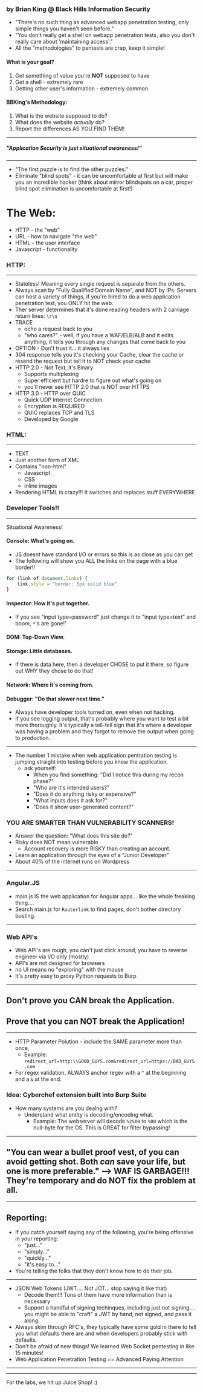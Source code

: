 ### by Brian King @ Black Hills Information Security

- "There's no such thing as advanced webapp penetration testing, only simple things you haven't seen before."
- "You don't really get a shell on webapp penetration tests, also you don't really care about 'maintaining access'."
- All the "methodologies" to pentests are crap, keep it simple!

#### What is your goal?
1. Get something of value you're **NOT** supposed to have
2. Get a shell - extremely rare
3. Getting other user's information - extremely common

#### BBKing's Methodology:
1. What is the website supposed to do?
2. What does the website *actually* do?
3. Report the differences AS YOU FIND THEM!
---
##### "Application Security is just situational awareness!"
---
- "The first puzzle is to find the other puzzles."
- Eliminate "blind spots" - it can be uncomfortable at first but will make you an incredible hacker (think about mirror blindspots on a car, proper blind spot elimination is uncomfortable at first!)

# The Web:
- HTTP - the "web"
- URL - how to navigate "the web"
- HTML - the user interface
- Javascript - functionality

### HTTP:
---
- Stateless! Meaning every single request is separate from the others.
- Always scan by "Fully Qualified Domain Name", and NOT by IPs. Servers can host a variety of things, if you're hired to do a web application penetration test, you ONLY hit the web.
- Ther server determines that it's done reading headers with 2 carriage return lines: `\r\n`
- TRACE
	- echo a request back to you
	- "who cares?" - well, if you have a WAF/ELB/ALB and it edits anything, it tells you through any changes that come back to you
- OPTION - Don't trust it... it always lies
-  304 response tells you it's checking your Cache, clear the cache or resend the request but tell it to NOT check your cache
- HTTP 2.0 - Not Text, it's Binary
	- Supports multiplexing
	- Super efficient but hardre to figure out what's going on
	- you'll never see HTTP 2.0 that is NOT over HTTPS
- HTTP 3.0 - HTTP over QUIC
	- Quick UDP Internet Connection
	- Encryption is REQUIRED
	- QUIC replaces TCP and TLS
	- Developed by Google

### HTML:
---
- TEXT
- Just another form of XML
- Contains "non-html"
	- Javascript
	- CSS
	- inline images
- Rendering HTML is crazy!!! It switches and replaces stuff EVERYWHERE

### Developer Tools!!
---
Situational Awareness!

#### Console: What's going on.
- JS doesnt have standard I/O or errors so this is as close as you can get
- The following will show you ALL the links on the page with a blue border!!
``` javascript
for (link of document.links) {
	link.style = "border: 5px solid blue"
}
```
#### Inspector: How it's put together.
- If you see "input type=password" just change it to "input type=text" and boom, `*`'s are gone!'
#### DOM: Top-Down View.
#### Storage: Little databases.
- If there is data here, then a developer CHOSE to put it there, so figure out WHY they chose to do that!
#### Network: Where it's coming from.
#### Debugger: "Do that slower next time."

- Always have developer tools turned on, even when not hacking.
- If you see logging output, that's probably where you want to test a bit more thoroughly. It's typically a tell-tell sign that it's where a developer was having a problem and they forgot to remove the output when going to production.

---
- The number 1 mistake when web application pentration testing is jumping straight into testing before you know the application.
	- ask yourself:
		- When you find something: "Did I notice this during my recon phase?"
		- "Who are it's intended users?"
		- "Does it do anything risky or expensive?"
		- "What inputs does it ask for?"
		- "Does it show user-generated content?"

### YOU ARE SMARTER THAN VULNERABILITY SCANNERS!

- Answer the question: "What does this site do?"
- Risky does NOT mean vulnerable
	-  Account recovery is more RISKY than creating an account.
- Learn an application through the eyes of a "Junior Developer"
- About 40% of the internet runs on Wordpress

---

### Angular.JS
- main.js IS the web application for Angular apps... like the whole freaking thing....
- Search main.js for `Routerlink` to find pages, don't bother directory busting.
---

### Web API's
- Web API's are rough, you can't just click around, you have to reverse engineer via I/O only (mostly)
- API's are not designed for browsers
- no UI means no "exploring" with the mouse
- It's pretty easy to proxy Python requests to Burp
---

## Don't prove you CAN break the Application.
## Prove that you can NOT break the Application!

---
- HTTP Parameter Polution - include the SAME parameter more than once,
	- Example:
		`redirect_url=http:\\GOOD_GUYS.com&redirect_url=https://BAD_GUYS.com`
- For regex validation, ALWAYS anchor regex with a `^` at the beginning and a `&` at the end.

### Idea: Cyberchef extension built into Burp Suite

- How many systems are you dealng with?
	- Understand what entity is decoding/encoding what.
		- Example:
			The webserver will decode `%2500` to `%00` which is the null-byte for the OS.
			This is GREAT for filter bypassing!

---
## "You can wear a bullet proof vest, of you can avoid getting shot. Both *can* save your life, but one is more preferable." --> WAF IS GARBAGE!!! They're temporary and do NOT fix the problem at all.
---

## Reporting:
- If you catch yourself saying any of the following, you're being offensive in your reporting:
	- "just..."
	- "simply..."
	- "quickly..."
	- "it's easy to..."
- You're telling the folks that they don't know how to do their job.
---

- JSON Web Tokens (JWT.... Not JOT... stop saying it like that)
	- Decode them!!! Tons of them have more information than is necessary
	- Support a handful of signing techinques, including just not signing.... you might be able to "craft" a JWT by hand, not signed, and pass it along.
- Always skim through RFC's, they typically have some gold in there to tell you what defaults there are and when developers probably stick with defaults.
- Don't be afraid of new things! We learned Web Socket pentesting in like 15 minutes!
- Web Application Penetration Testing == Advanced Paying Attention

---
---
For the labs, we hit up Juice Shop! :)
